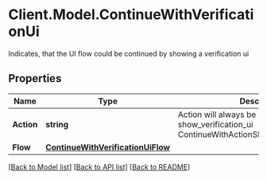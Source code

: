 # Client.Model.ContinueWithVerificationUi
Indicates, that the UI flow could be continued by showing a verification ui

## Properties

Name | Type | Description | Notes
------------ | ------------- | ------------- | -------------
**Action** | **string** | Action will always be &#x60;show_verification_ui&#x60; show_verification_ui ContinueWithActionShowVerificationUIString | 
**Flow** | [**ContinueWithVerificationUiFlow**](ContinueWithVerificationUiFlow.md) |  | 

[[Back to Model list]](../README.md#documentation-for-models) [[Back to API list]](../README.md#documentation-for-api-endpoints) [[Back to README]](../README.md)

